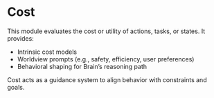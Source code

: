 # Cost

This module evaluates the cost or utility of actions, tasks, or states. It provides:

- Intrinsic cost models
- Worldview prompts (e.g., safety, efficiency, user preferences)
- Behavioral shaping for Brain’s reasoning path

Cost acts as a guidance system to align behavior with constraints and goals.
